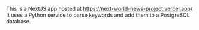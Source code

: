 This is a NextJS app hosted at https://next-world-news-project.vercel.app/
It uses a Python service to parse keywords and add them to a PostgreSQL database.

